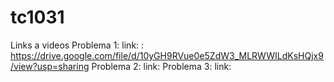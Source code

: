 # tc1031
Links a videos
  Problema 1:
    link: : https://drive.google.com/file/d/10yGH9RVue0e5ZdW3_MLRWWILdKsHQjx9/view?usp=sharing
  Problema 2:
    link:
  Problema 3:
    link:
